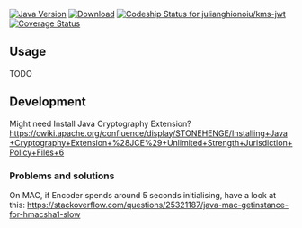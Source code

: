 [![Java Version](http://img.shields.io/badge/Java-1.8-blue.svg)](http://www.oracle.com/technetwork/java/javase/downloads/jdk8-downloads-2133151.html)
[![Download](https://api.bintray.com/packages/julianghionoiu/maven/kms-jwt/images/download.svg)](https://bintray.com/julianghionoiu/maven/kms-jwt/_latestVersion)
[![Codeship Status for julianghionoiu/kms-jwt](https://img.shields.io/codeship/5a667980-2af8-0135-70bf-3ade48bf5979/master.svg)](https://codeship.com/projects/224001)
[![Coverage Status](https://coveralls.io/repos/github/julianghionoiu/kms-jwt/badge.svg?branch=master)](https://coveralls.io/github/julianghionoiu/kms-jwt?branch=master)

## Usage

TODO


## Development

Might need Install Java Cryptography Extension?
https://cwiki.apache.org/confluence/display/STONEHENGE/Installing+Java+Cryptography+Extension+%28JCE%29+Unlimited+Strength+Jurisdiction+Policy+Files+6


### Problems and solutions

On MAC, if Encoder spends around 5 seconds initialising, have a look at this:
https://stackoverflow.com/questions/25321187/java-mac-getinstance-for-hmacsha1-slow